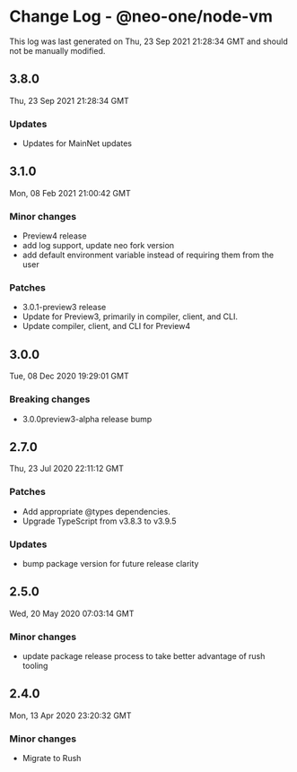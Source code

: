 # Change Log - @neo-one/node-vm

This log was last generated on Thu, 23 Sep 2021 21:28:34 GMT and should not be manually modified.

## 3.8.0
Thu, 23 Sep 2021 21:28:34 GMT

### Updates

- Updates for MainNet updates

## 3.1.0
Mon, 08 Feb 2021 21:00:42 GMT

### Minor changes

- Preview4 release
- add log support, update neo fork version
- add default environment variable instead of requiring them from the user

### Patches

- 3.0.1-preview3 release
- Update for Preview3, primarily in compiler, client, and CLI.
- Update compiler, client, and CLI for Preview4

## 3.0.0
Tue, 08 Dec 2020 19:29:01 GMT

### Breaking changes

- 3.0.0preview3-alpha release bump

## 2.7.0
Thu, 23 Jul 2020 22:11:12 GMT

### Patches

- Add appropriate @types dependencies.
- Upgrade TypeScript from v3.8.3 to v3.9.5

### Updates

- bump package version for future release clarity

## 2.5.0
Wed, 20 May 2020 07:03:14 GMT

### Minor changes

- update package release process to take better advantage of rush tooling

## 2.4.0
Mon, 13 Apr 2020 23:20:32 GMT

### Minor changes

- Migrate to Rush

